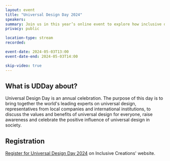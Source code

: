 ```yaml
---
layout: event
title: "Universal Design Day 2024"
speakers: 
summary: Join us in this year’s online event to explore how inclusive design creates a better future for all.
privacy: public

location-type: stream
recorded: 

event-date: 2024-05-03T13:00
event-date-end: 2024-05-03T14:00

skip-video: true
---
```

## What is UDDay about?
Universal Design Day is an annual celebration. The purpose of this day is to bring together the world's leading experts on universal design,
representatives from local companies and international institutions, to discuss the values and benefits of universal design for everyone, raise awareness and celebrate the positive influence of universal design in society.

## Registration
[Register for Universal Design Day 2024](https://us06web.zoom.us/webinar/register/WN_ftEL-QRbQjmiymJPou9IZg) on Inclusive Creations' website. 
